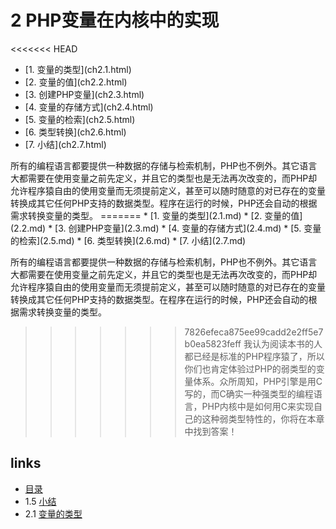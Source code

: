 # 2 PHP变量在内核中的实现

<<<<<<< HEAD
<ul class="catalog">
			<li> [1. 变量的类型](ch2.1.html) </li>
			<li> [2. 变量的值](ch2.2.html) </li>
			<li> [3. 创建PHP变量](ch2.3.html) </li>
			<li> [4. 变量的存储方式](ch2.4.html) </li>
			<li> [5. 变量的检索](ch2.5.html) </li>
			<li> [6. 类型转换](ch2.6.html) </li>
			<li> [7. 小结](ch2.7.html) </li>
		</ul>
所有的编程语言都要提供一种数据的存储与检索机制，PHP也不例外。其它语言大都需要在使用变量之前先定义，并且它的类型也是无法再次改变的，而PHP却允许程序猿自由的使用变量而无须提前定义，甚至可以随时随意的对已存在的变量转换成其它任何PHP支持的数据类型。程序在运行的时候，PHP还会自动的根据需求转换变量的类型。
=======
 * [1. 变量的类型](2.1.md)
 * [2. 变量的值](2.2.md)
 * [3. 创建PHP变量](2.3.md)
 * [4. 变量的存储方式](2.4.md)
 * [5. 变量的检索](2.5.md)
 * [6. 类型转换](2.6.md)
 * [7. 小结](2.7.md)

所有的编程语言都要提供一种数据的存储与检索机制，PHP也不例外。其它语言大都需要在使用变量之前先定义，并且它的类型也是无法再次改变的，而PHP却允许程序猿自由的使用变量而无须提前定义，甚至可以随时随意的对已存在的变量转换成其它任何PHP支持的数据类型。在程序在运行的时候，PHP还会自动的根据需求转换变量的类型。

>>>>>>> 7826efeca875ee99cadd2e2ff5e7b0ea5823feff
我认为阅读本书的人都已经是标准的PHP程序猿了，所以你们也肯定体验过PHP的弱类型的变量体系。众所周知，PHP引擎是用C写的，而C确实一种强类型的编程语言，PHP内核中是如何用C来实现自己的这种弱类型特性的，你将在本章中找到答案！


## links
   * [目录](<preface.md>)
   * 1.5 [小结](<1.5.md>)
   * 2.1 [变量的类型](<2.1.md>)

